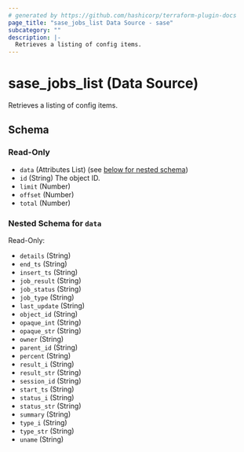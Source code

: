 ```yaml
---
# generated by https://github.com/hashicorp/terraform-plugin-docs
page_title: "sase_jobs_list Data Source - sase"
subcategory: ""
description: |-
  Retrieves a listing of config items.
---
```


# sase_jobs_list (Data Source)

Retrieves a listing of config items.



<!-- schema generated by tfplugindocs -->
## Schema

### Read-Only

- `data` (Attributes List) (see [below for nested schema](#nestedatt--data))
- `id` (String) The object ID.
- `limit` (Number)
- `offset` (Number)
- `total` (Number)

<a id="nestedatt--data"></a>
### Nested Schema for `data`

Read-Only:

- `details` (String)
- `end_ts` (String)
- `insert_ts` (String)
- `job_result` (String)
- `job_status` (String)
- `job_type` (String)
- `last_update` (String)
- `object_id` (String)
- `opaque_int` (String)
- `opaque_str` (String)
- `owner` (String)
- `parent_id` (String)
- `percent` (String)
- `result_i` (String)
- `result_str` (String)
- `session_id` (String)
- `start_ts` (String)
- `status_i` (String)
- `status_str` (String)
- `summary` (String)
- `type_i` (String)
- `type_str` (String)
- `uname` (String)


